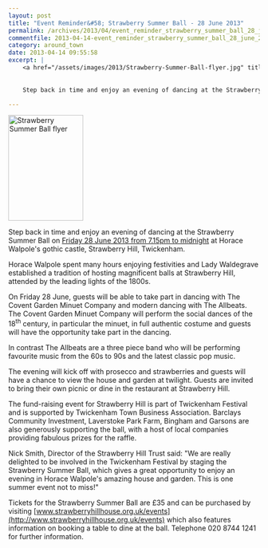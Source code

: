 ```yaml
---
layout: post
title: "Event Reminder&#58; Strawberry Summer Ball - 28 June 2013"
permalink: /archives/2013/04/event_reminder_strawberry_summer_ball_28_june_2013.html
commentfile: 2013-04-14-event_reminder_strawberry_summer_ball_28_june_2013
category: around_town
date: 2013-04-14 09:55:58
excerpt: |
    <a href="/assets/images/2013/Strawberry-Summer-Ball-flyer.jpg" title="See larger version of - Strawberry Summer Ball flyer"><img src="/assets/images/2013/Strawberry-Summer-Ball-flyer_thumb.jpg" width="150" height="212" alt="Strawberry Summer Ball flyer" class=" right" /></a>
    
    
    Step back in time and enjoy an evening of dancing at the Strawberry Summer Ball on <a href="https://stmargarets.london/event/event/200705143836">Friday 28 June 2013 from 7.15pm to midnight</a> at Horace Walpole's gothic castle, Strawberry Hill, Twickenham.

---
```


<a href="/assets/images/2013/Strawberry-Summer-Ball-flyer.jpg" title="See larger version of - Strawberry Summer Ball flyer"><img src="/assets/images/2013/Strawberry-Summer-Ball-flyer_thumb.jpg" width="150" height="212" alt="Strawberry Summer Ball flyer" class=" right" /></a>

Step back in time and enjoy an evening of dancing at the Strawberry Summer Ball on [Friday 28 June 2013 from 7.15pm to midnight](/event/event/200705143836) at Horace Walpole's gothic castle, Strawberry Hill, Twickenham.

Horace Walpole spent many hours enjoying festivities and Lady Waldegrave established a tradition of hosting magnificent balls at Strawberry Hill, attended by the leading lights of the 1800s.

On Friday 28 June, guests will be able to take part in dancing with The Covent Garden Minuet Company and modern dancing with The Allbeats. The Covent Garden Minuet Company will perform the social dances of the 18<sup>th</sup> century, in particular the minuet, in full authentic costume and guests will have the opportunity take part in the dancing.

In contrast The Allbeats are a three piece band who will be performing favourite music from the 60s to 90s and the latest classic pop music.

The evening will kick off with prosecco and strawberries and guests will have a chance to view the house and garden at twilight. Guests are invited to bring their own picnic or dine in the restaurant at Strawberry Hill.

The fund-raising event for Strawberry Hill is part of Twickenham Festival and is supported by Twickenham Town Business Association. Barclays Community Investment, Laverstoke Park Farm, Bingham and Garsons are also generously supporting the ball, with a host of local companies providing fabulous prizes for the raffle.

Nick Smith, Director of the Strawberry Hill Trust said: "We are really delighted to be involved in the Twickenham Festival by staging the Strawberry Summer Ball, which gives a great opportunity to enjoy an evening in Horace Walpole's amazing house and garden. This is one summer event not to miss!"

Tickets for the Strawberry Summer Ball are £35 and can be purchased by visiting [www.strawberryhillhouse.org.uk/events](http://www.strawberryhillhouse.org.uk/events) which also features information on booking a table to dine at the ball. Telephone 020 8744 1241 for further information.
